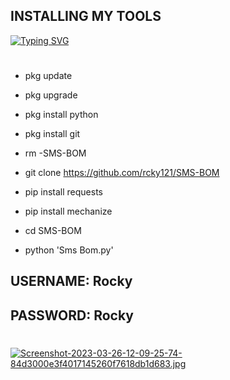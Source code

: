 ##  INSTALLING MY TOOLS

[![Typing SVG](https://readme-typing-svg.demolab.com?font=Fira+Code&size=35&pause=1000&color=20F755&background=FF000000&width=435&lines=RST+SMS+BOM%F0%9F%98%88)](https://git.io/typing-svg)

#


 - pkg update

- pkg upgrade

- pkg install python

- pkg install git

- rm -SMS-BOM

- git clone https://github.com/rcky121/SMS-BOM

- pip install requests

- pip install mechanize 

- cd SMS-BOM

- python 'Sms Bom.py'

##  USERNAME: Rocky
##  PASSWORD: Rocky


#
[![Screenshot-2023-03-26-12-09-25-74-84d3000e3f4017145260f7618db1d683.jpg](https://i.postimg.cc/VLKryh2f/Screenshot-2023-03-26-12-09-25-74-84d3000e3f4017145260f7618db1d683.jpg)](https://postimg.cc/56FNLsxT)
